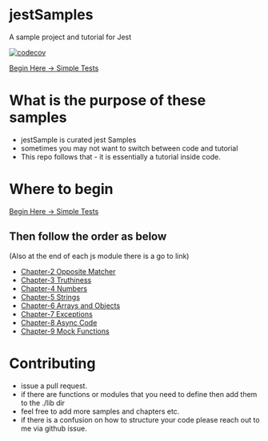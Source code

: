# jestSamples
A sample project and tutorial for Jest

[![codecov](https://codecov.io/gh/bhagatabhijeet/jestSamples/branch/master/graph/badge.svg)](https://codecov.io/gh/bhagatabhijeet/jestSamples)

[Begin Here -> Simple Tests](simple.test.js)

# What is the purpose of these samples

* jestSample is curated jest Samples
* sometimes you may not want to switch between code and tutorial
* This repo follows that - it is essentially a tutorial inside code.

# Where to begin
[Begin Here -> Simple Tests](simple.test.js)

## Then follow the order as below

(Also at the end of each js module there is a go to link)

* [Chapter-2 Opposite Matcher](opposite.test.js)
* [Chapter-3 Truthiness](truthiness.test.js)
* [Chapter-4 Numbers](numbers.test.js)
* [Chapter-5 Strings](strings.test.js)
* [Chapter-6 Arrays and Objects](arraysandobjects.test.js)
* [Chapter-7 Exceptions](exceptions.test.js)
* [Chapter-8 Async Code](async.test.js)
* [Chapter-9 Mock Functions](mocks.test.js)



# Contributing

* issue a pull request.
* if there are functions  or modules that you need to define then add them to the ./lib dir
* feel free to add more samples and chapters etc.
* if there is a confusion on how to structure your code please reach out to me via github issue.
